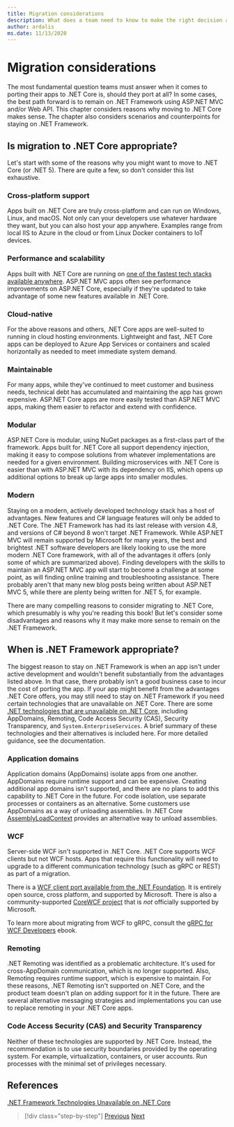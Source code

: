 ```yaml
---
title: Migration considerations
description: What does a team need to know to make the right decision about whether and how to migrate from ASP.NET MVC to .NET Core?
author: ardalis
ms.date: 11/13/2020
---
```


# Migration considerations

The most fundamental question teams must answer when it comes to porting their apps to .NET Core is, should they port at all? In some cases, the best path forward is to remain on .NET Framework using ASP.NET MVC and/or Web API. This chapter considers reasons why moving to .NET Core makes sense. The chapter also considers scenarios and counterpoints for staying on .NET Framework.

## Is migration to .NET Core appropriate?

Let's start with some of the reasons why you might want to move to .NET Core (or .NET 5). There are quite a few, so don't consider this list exhaustive.

### Cross-platform support

Apps built on .NET Core are truly cross-platform and can run on Windows, Linux, and macOS. Not only can your developers use whatever hardware they want, but you can also host your app anywhere. Examples range from local IIS to Azure in the cloud or from Linux Docker containers to IoT devices.

### Performance and scalability

Apps built with .NET Core are running on [one of the fastest tech stacks available anywhere](https://www.techempower.com/benchmarks/#hw=ph&test=plaintext). ASP.NET MVC apps often see performance improvements on ASP.NET Core, especially if they're updated to take advantage of some new features available in .NET Core.

### Cloud-native

For the above reasons and others, .NET Core apps are well-suited to running in cloud hosting environments. Lightweight and fast, .NET Core apps can be deployed to Azure App Services or containers and scaled horizontally as needed to meet immediate system demand.

### Maintainable

For many apps, while they've continued to meet customer and business needs, technical debt has accumulated and maintaining the app has grown expensive. ASP.NET Core apps are more easily tested than ASP.NET MVC apps, making them easier to refactor and extend with confidence.

### Modular

ASP.NET Core is modular, using NuGet packages as a first-class part of the framework. Apps built for .NET Core all support dependency injection, making it easy to compose solutions from whatever implementations are needed for a given environment. Building microservices with .NET Core is easier than with ASP.NET MVC with its dependency on IIS, which opens up additional options to break up large apps into smaller modules.

### Modern

Staying on a modern, actively developed technology stack has a host of advantages. New features and C# language features will only be added to .NET Core. The .NET Framework has had its last release with version 4.8, and versions of C# beyond 8 won't target .NET Framework. While ASP.NET MVC will remain supported by Microsoft for many years, the best and brightest .NET software developers are likely looking to use the more modern .NET Core framework, with all of the advantages it offers (only some of which are summarized above). Finding developers with the skills to maintain an ASP.NET MVC app will start to become a challenge at some point, as will finding online training and troubleshooting assistance. There probably aren't that many new blog posts being written about ASP.NET MVC 5, while there are plenty being written for .NET 5, for example.

There are many compelling reasons to consider migrating to .NET Core, which presumably is why you're reading this book! But let's consider some disadvantages and reasons why it may make more sense to remain on the .NET Framework.

## When is .NET Framework appropriate?

The biggest reason to stay on .NET Framework is when an app isn't under active development and wouldn't benefit substantially from the advantages listed above. In that case, there probably isn't a good business case to incur the cost of porting the app. If your app might benefit from the advantages .NET Core offers, you may still need to stay on .NET Framework if you need certain technologies that are unavailable on .NET Core. There are some [.NET technologies that are unavailable on .NET Core](../../core/porting/net-framework-tech-unavailable.md), including AppDomains, Remoting, Code Access Security (CAS), Security Transparency, and `System.EnterpriseServices`. A brief summary of these technologies and their alternatives is included here. For more detailed guidance, see the documentation.

### Application domains

Application domains (AppDomains) isolate apps from one another. AppDomains require runtime support and can be expensive. Creating additional app domains isn't supported, and there are no plans to add this capability to .NET Core in the future. For code isolation, use separate processes or containers as an alternative. Some customers use AppDomains as a way of unloading assemblies. In .NET Core [AssemblyLoadContext](../../standard/assembly/unloadability.md) provides an alternative way to unload assemblies.

### WCF

Server-side WCF isn't supported in .NET Core. .NET Core supports WCF clients but not WCF hosts. Apps that require this functionality will need to upgrade to a different communication technology (such as gRPC or REST) as part of a migration.

There is a [WCF client port available from the .NET Foundation](../../core/dotnet-five.md#windows-communication-foundation). It is entirely open source, cross platform, and supported by Microsoft. There is also a community-supported [CoreWCF project](https://github.com/CoreWCF/CoreWCF) that is *not* officially supported by Microsoft.

To learn more about migrating from WCF to gRPC, consult the [gRPC for WCF Developers](../grpc-for-wcf-developers/index.md) ebook.

### Remoting

.NET Remoting was identified as a problematic architecture. It's used for cross-AppDomain communication, which is no longer supported. Also, Remoting requires runtime support, which is expensive to maintain. For these reasons, .NET Remoting isn't supported on .NET Core, and the product team doesn't plan on adding support for it in the future. There are several alternative messaging strategies and implementations you can use to replace remoting in your .NET Core apps.

### Code Access Security (CAS) and Security Transparency

Neither of these technologies are supported by .NET Core. Instead, the recommendation is to use security boundaries provided by the operating system. For example, virtualization, containers, or user accounts. Run processes with the minimal set of privileges necessary.

## References

[.NET Framework Technologies Unavailable on .NET Core](../../core/porting/net-framework-tech-unavailable.md)

>[!div class="step-by-step"]
>[Previous](introduction.md)
>[Next](migrate-aspnet-core-2-1.md)

